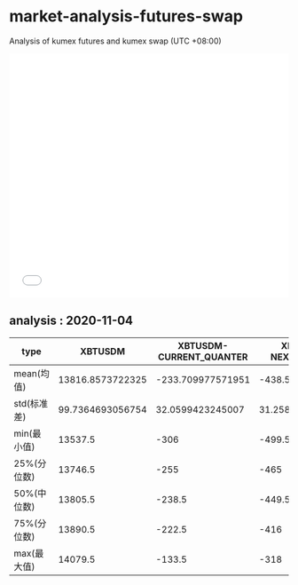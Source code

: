 # market-analysis-futures-swap
Analysis of kumex futures and kumex swap (UTC +08:00)

<iframe width="100%" height="440" src="./data.html" frameborder="no" border="0" scrolling="no"></iframe>

## analysis : 2020-11-04

type|XBTUSDM|XBTUSDM-CURRENT_QUANTER|XBTUSDM-NEXT_QUANTER|
---|---|---|---
mean(均值) | 13816.8573722325 | -233.709977571951 | -438.568062338934
std(标准差) | 99.7364693056754 | 32.0599423245007 | 31.258208118283
min(最小值) | 13537.5 | -306 | -499.5
25%(分位数) | 13746.5 | -255 | -465
50%(中位数) | 13805.5 | -238.5 | -449.5
75%(分位数) | 13890.5 | -222.5 | -416
max(最大值) | 14079.5 | -133.5 | -318

